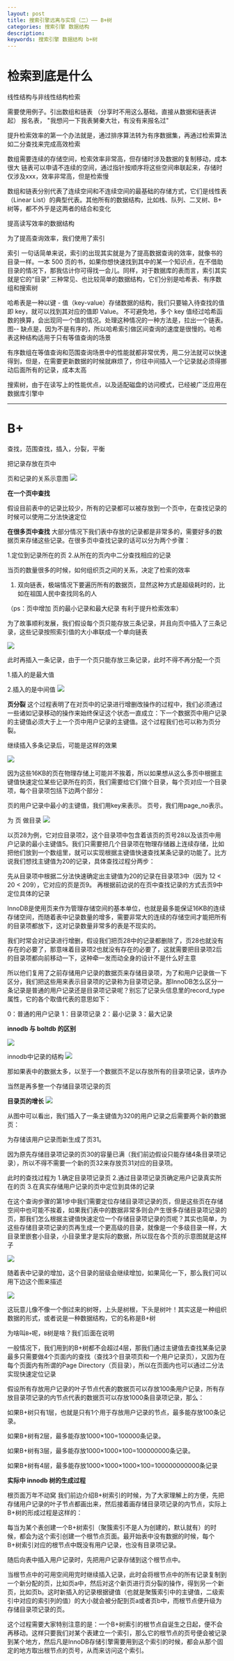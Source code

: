 ```yaml
---
layout: post
title: 搜索引擎远离与实现（二）—— B+树
categories: 搜索引擎 数据结构
description: 
keywords: 搜索引擎 数据结构 b+树
---
```



# 检索到底是什么

线性结构与非线性结构检索

需要使用例子。引出数组和链表 （分享时不用这么基础，直接从数据和链表讲起）
报名表，
"我想问一下我表舅秦大壮，有没有来报名过"

提升检索效率的第一个办法就是，通过排序算法转为有序数据集，再通过检索算法如二分查找来完成高效检索

数组需要连续的存储空间，检索效率非常高，但存储时涉及数据的复制移动，成本很大
链表可以申请不连续的空间，通过指针按顺序将这些空间串联起来，存储时仅涉及xxx，效率非常高，但是检索慢

数组和链表分别代表了连续空间和不连续空间的最基础的存储方式，它们是线性表（Linear List）的典型代表。其他所有的数据结构，比如栈、队列、二叉树、B+ 树等，都不外乎是这两者的结合和变化


提高读写效率的数据结构

为了提高查询效率，我们使用了索引

索引
一句话简单来说，索引的出现其实就是为了提高数据查询的效率，就像书的目录一样。一本 500 页的书，如果你想快速找到其中的某一个知识点，在不借助目录的情况下，那我估计你可得找一会儿。同样，对于数据库的表而言，索引其实就是它的“目录”
三种常见、也比较简单的数据结构，它们分别是哈希表、有序数组和搜索树

哈希表是一种以键 - 值（key-value）存储数据的结构，我们只要输入待查找的值即 key，就可以找到其对应的值即 Value。
不可避免地，多个 key 值经过哈希函数的换算，会出现同一个值的情况。处理这种情况的一种方法是，拉出一个链表。
图--
缺点是，因为不是有序的，所以哈希索引做区间查询的速度是很慢的。哈希表这种结构适用于只有等值查询的场景

有序数组在等值查询和范围查询场景中的性能就都非常优秀，用二分法就可以快速得到，但是，在需要更新数据的时候就麻烦了，你往中间插入一个记录就必须得挪动后面所有的记录，成本太高

搜索树，由于在读写上的性能优点，以及适配磁盘的访问模式，已经被广泛应用在数据库引擎中

---


# B+ 
查找，范围查找，插入，分裂，平衡

把记录存放在页中

页和记录的关系示意图
![](/images/B+树_images/页和记录的关系.png)

**在一个页中查找**

假设目前表中的记录比较少，所有的记录都可以被存放到一个页中，在查找记录的时候可以使用二分法快速定位

**在很多页中查找**
大部分情况下我们表中存放的记录都是非常多的，需要好多的数据页来存储这些记录。在很多页中查找记录的话可以分为两个步骤：

1.定位到记录所在的页
2.从所在的页内中二分查找相应的记录 

当页的数量很多的时候，如何组织页之间的关系，决定了检索的效率

1. 双向链表，极端情况下要遍历所有的数据页，显然这种方式是超级耗时的，比如在祖国人民中查找同名的人

（ps：页中增加 页的最小记录和最大纪录 有利于提升检索效率）

为了故事顺利发展，我们假设每个页只能存放三条记录，并且向页中插入了三条记录，这些记录按照索引值的大小串联成一个单向链表

![](/images/B+树_images/0a5b2f6b.png)

此时再插入一条记录，由于一个页只能存放三条记录，此时不得不再分配一个页

1.插入的是最大值

2.插入的是中间值
![](/images/B+树_images/插入中间值记录的移动.png)

**页分裂**
这个过程表明了在对页中的记录进行增删改操作的过程中，我们必须通过一些诸如记录移动的操作来始终保证这个状态一直成立：下一个数据页中用户记录的主键值必须大于上一个页中用户记录的主键值。这个过程我们也可以称为页分裂。

继续插入多条记录后，可能是这样的效果

![](/images/B+树_images/插入多条记录后页情况.png)

因为这些16KB的页在物理存储上可能并不挨着，所以如果想从这么多页中根据主键值快速定位某些记录所在的页，我们需要给它们做个目录，每个页对应一个目录项，每个目录项包括下边两个部分：

页的用户记录中最小的主键值，我们用key来表示。
页号，我们用page_no表示。

为 页 做目录
![](/images/B+树_images/为页做目录.png)

以页28为例，它对应目录项2，这个目录项中包含着该页的页号28以及该页中用户记录的最小主键值5。我们只需要把几个目录项在物理存储器上连续存储，比如把他们放到一个数组里，就可以实现根据主键值快速查找某条记录的功能了。比方说我们想找主键值为20的记录，具体查找过程分两步：

先从目录项中根据二分法快速确定出主键值为20的记录在目录项3中（因为 12 < 20 < 209），它对应的页是页9。
再根据前边说的在页中查找记录的方式去页9中定位具体的记录

InnoDB是使用页来作为管理存储空间的基本单位，也就是最多能保证16KB的连续存储空间，而随着表中记录数量的增多，需要非常大的连续的存储空间才能把所有的目录项都放下，这对记录数量非常多的表是不现实的。

我们时常会对记录进行增删，假设我们把页28中的记录都删除了，页28也就没有存在的必要了，那意味着目录项2也就没有存在的必要了，这就需要把目录项2后的目录项都向前移动一下，这种牵一发而动全身的设计不是什么好主意


所以他们复用了之前存储用户记录的数据页来存储目录项，为了和用户记录做一下区分，我们把这些用来表示目录项的记录称为目录项记录。那InnoDB怎么区分一条记录是普通的用户记录还是目录项记录呢？别忘了记录头信息里的record_type属性，它的各个取值代表的意思如下：

0：普通的用户记录
1：目录项记录
2：最小记录
3：最大记录

**innodb 与 boltdb 的区别**

![](/images/B+树_images/innodb的目录项页.png)

innodb中记录的结构
![](/images/B+树_images/innodb中记录的结构.png)

那如果表中的数据太多，以至于一个数据页不足以存放所有的目录项记录，该咋办

当然是再多整一个存储目录项记录的页

**目录页的增长**
![](/images/B+树_images/目录页的增长.png)


从图中可以看出，我们插入了一条主键值为320的用户记录之后需要两个新的数据页：

为存储该用户记录而新生成了页31。

因为原先存储目录项记录的页30的容量已满（我们前边假设只能存储4条目录项记录），所以不得不需要一个新的页32来存放页31对应的目录项。

此时的查找过程为
1.确定目录项记录页
2.通过目录项记录页确定用户记录真实所在的页
3.在真实存储用户记录的页中定位到具体的记录

在这个查询步骤的第1步中我们需要定位存储目录项记录的页，但是这些页在存储空间中也可能不挨着，如果我们表中的数据非常多则会产生很多存储目录项记录的页，那我们怎么根据主键值快速定位一个存储目录项记录的页呢？其实也简单，为这些存储目录项记录的页再生成一个更高级的目录，就像是一个多级目录一样，大目录里嵌套小目录，小目录里才是实际的数据，所以现在各个页的示意图就是这样子

![](/images/B+树_images/多级目录.png)

随着表中记录的增加，这个目录的层级会继续增加，如果简化一下，那么我们可以用下边这个图来描述

![](/images/B+树_images/b+树的描述图.png)


这玩意儿像不像一个倒过来的树呀，上头是树根，下头是树叶！其实这是一种组织数据的形式，或者说是一种数据结构，它的名称是B+树

为啥叫`B+`呢，`B`树是啥？我们后面在说明

一般情况下，我们用到的B+树都不会超过4层，那我们通过主键值去查找某条记录最多只需要做4个页面内的查找（查找3个目录项页和一个用户记录页），又因为在每个页面内有所谓的Page Directory（页目录），所以在页面内也可以通过二分法实现快速定位记录

假设所有存放用户记录的叶子节点代表的数据页可以存放100条用户记录，所有存放目录项记录的内节点代表的数据页可以存放1000条目录项记录，那么：

如果B+树只有1层，也就是只有1个用于存放用户记录的节点，最多能存放100条记录。

如果B+树有2层，最多能存放1000×100=100000条记录。

如果B+树有3层，最多能存放1000×1000×100=100000000条记录。

如果B+树有4层，最多能存放1000×1000×1000×100=100000000000条记录

**实际中 innodb 树的生成过程**

根页面万年不动窝
我们前边介绍B+树索引的时候，为了大家理解上的方便，先把存储用户记录的叶子节点都画出来，然后接着画存储目录项记录的内节点，实际上B+树的形成过程是这样的：

每当为某个表创建一个B+树索引（聚簇索引不是人为创建的，默认就有）的时候，都会为这个索引创建一个根节点页面。最开始表中没有数据的时候，每个B+树索引对应的根节点中既没有用户记录，也没有目录项记录。

随后向表中插入用户记录时，先把用户记录存储到这个根节点中。

当根节点中的可用空间用完时继续插入记录，此时会将根节点中的所有记录复制到一个新分配的页，比如页a中，然后对这个新页进行页分裂的操作，得到另一个新页，比如页b。这时新插入的记录根据键值（也就是聚簇索引中的主键值，二级索引中对应的索引列的值）的大小就会被分配到页a或者页b中，而根节点便升级为存储目录项记录的页。

这个过程需要大家特别注意的是：一个B+树索引的根节点自诞生之日起，便不会再移动。这样只要我们对某个表建立一个索引，那么它的根节点的页号便会被记录到某个地方，然后凡是InnoDB存储引擎需要用到这个索引的时候，都会从那个固定的地方取出根节点的页号，从而来访问这个索引。








